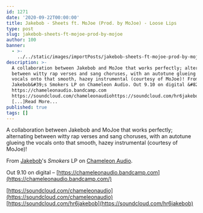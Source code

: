 ```yaml
---
id: 1271
date: '2020-09-22T00:00:00'
title: Jakebob - Sheets ft. MoJoe (Prod. by MoJoe) - Loose Lips
type: post
slug: jakebob-sheets-ft-mojoe-prod-by-mojoe
author: 100
banner:
  - >-
    ../../static/images/importPosts/jakebob-sheets-ft-mojoe-prod-by-mojoe/image1271.jpeg
description: >-
  A collaboration between Jakebob and MoJoe that works perfectly; alternating
  between witty rap verses and sang choruses, with an autotune glueing the
  vocals onto that smooth, hazey instrumental (courtesy of MoJoe)! From
  Jakebob&#39;s Smokers LP on Chameleon Audio. Out 9.10 on digital &#8211;
  https://chameleonaudio.bandcamp.com
  https://soundcloud.com/chameleonaudiohttps://soundcloud.com/hr6jakebob
  [...]Read More...
published: true
tags: []
---
```

A collaboration between Jakebob and MoJoe that works perfectly; alternating between witty rap verses and sang choruses, with an autotune glueing the vocals onto that smooth, hazey instrumental (courtesy of MoJoe)!

From [Jakebob](https://soundcloud.com/hr6jakebob)'s _Smokers_ LP on [Chameleon Audio](http://ttps://chameleonaudio.bandcamp.com).

Out 9.10 on digital – [https://chameleonaudio.bandcamp.com](https://chameleonaudio.bandcamp.com/)

[https://soundcloud.com/chameleonaudio](https://soundcloud.com/chameleonaudio)  
[https://soundcloud.com/hr6jakebob](https://soundcloud.com/hr6jakebob)